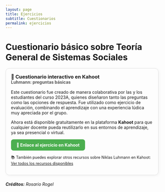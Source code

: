 ```yaml
---
layout: page
title: Ejercicios 
subtitle: Cuestionarios
permalink: ejercicios
---
```


# Cuestionario básico sobre Teoría General de Sistemas Sociales

<div style="border: 1px solid #ddd; border-radius: 12px; padding: 1.2em; margin-bottom: 1.5em; box-shadow: 2px 2px 10px rgba(0,0,0,0.05);">
  <h3 style="margin-top: 0;">🎯 Cuestionario interactivo en Kahoot <br><small style="font-size: 0.85em; color: #555;">Luhmann: preguntas básicas</small></h3>
  
  <p style="margin-bottom: 1em;">
    Este cuestionario fue creado de manera colaborativa por las y los estudiantes del curso 2023A, quienes diseñaron tanto las preguntas como las opciones de respuesta. 
    Fue utilizado como ejercicio de evaluación, combinando el aprendizaje con una experiencia lúdica muy apreciada por el grupo.
  </p>

  <p style="margin-bottom: 1em;">
    Ahora está disponible gratuitamente en la plataforma <strong>Kahoot</strong> para que cualquier docente pueda reutilizarlo en sus entornos de aprendizaje, ya sea presencial o virtual.
  </p>

  <a href="https://kahoot.it/solo/?quizId=881541a8-9b57-4fe8-8703-7c31e98d310e&gameMode=nano" target="_blank" rel="noopener" style="display: inline-block; background-color: #4CAF50; color: white; padding: 10px 18px; border-radius: 8px; text-decoration: none; font-weight: bold;">🚀 Enlace al ejercicio en Kahoot</a>

  <p style="margin-top: 1em; font-size: 0.9em;">
    📚 También puedes explorar otros recursos sobre Niklas Luhmann en Kahoot: <br>
    <a href="https://create.kahoot.it/search-results/all?query=Niklas+Luhmann&orderBy=relevance&inventoryItemId=ANY" target="_blank" rel="noopener">Ver todos los recursos disponibles</a>
  </p>
</div>

***Créditos:** Rosario Rogel*
